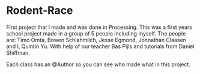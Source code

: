 # Rodent-Race
First project that I made and was done in Processing. This was a first years school project made in a group of 5 people including myself. The people are: Timo Omta, Bowen Schlahmilch, Jesse Egmond, Johnathan Claasen and I, Quintin Yu. With help of our teacher Bas Pijls and tutorials from Daniel Shiffman.

Each class has an @Author so you can see who made what in this project.

